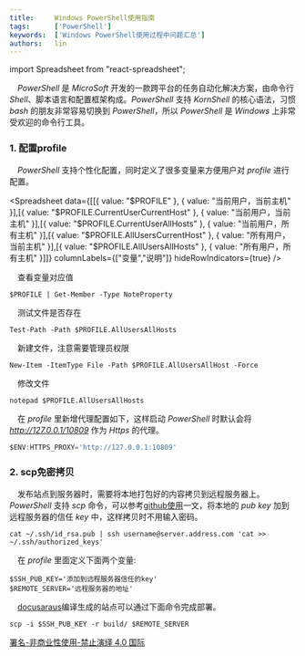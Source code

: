 ```yaml
---
title:     Windows PowerShell使用指南
tags:      ['PowerShell']
keywords:  ['Windows PowerShell使用过程中问题汇总']
authors:   lin
---
```


import Spreadsheet from "react-spreadsheet";

 _PowerShell_ 是 _MicroSoft_ 开发的一款跨平台的任务自动化解决方案，由命令行 _Shell_、脚本语言和配置框架构成。_PowerShell_ 支持 _KornShell_ 的核心语法，习惯 _bash_ 的朋友非常容易切换到 _PowerShell_，所以 _PowerShell_ 是 _Windows_ 上非常受欢迎的命令行工具。

### 1. 配置profile

 _PowerShell_ 支持个性化配置，同时定义了很多变量来方便用户对 _profile_ 进行配置。

<Spreadsheet data={[[{ value: "$PROFILE" }, { value: "当前用户，当前主机" }],[{ value: "$PROFILE.CurrentUserCurrentHost" }, { value: "当前用户，当前主机" }],[{ value: "$PROFILE.CurrentUserAllHosts" }, { value: "当前用户，所有主机" }],[{ value: "$PROFILE.AllUsersCurrentHost" }, { value: "所有用户，当前主机" }],[{ value: "$PROFILE.AllUsersAllHosts" }, { value: "所有用户，所有主机" }]]} columnLabels={["变量","说明"]} hideRowIndicators={true} />

 查看变量对应值

    $PROFILE | Get-Member -Type NoteProperty

 测试文件是否存在

    Test-Path -Path $PROFILE.AllUsersAllHosts

 新建文件，注意需要管理员权限

    New-Item -ItemType File -Path $PROFILE.AllUsersAllHost -Force

 修改文件

    notepad $PROFILE.AllUsersAllHosts

 在 _profile_ 里新增代理配置如下，这样启动 _PowerShell_ 时默认会将 _<http://127.0.0.1/10809>_ 作为 _Https_ 的代理。

```jsx title="添加代理"
$ENV:HTTPS_PROXY='http://127.0.0.1:10809'
```

### 2. scp免密拷贝

 发布站点到服务器时，需要将本地打包好的内容拷贝到远程服务器上。_PowerShell_ 支持 _scp_ 命令，可以参考[github使用](/blog/github-usage)一文，将本地的 _pub key_ 加到远程服务器的信任 _key_ 中，这样拷贝时不用输入密码。

    cat ~/.ssh/id_rsa.pub | ssh username@server.address.com 'cat >> ~/.ssh/authorized_keys'

 在 _profile_ 里面定义下面两个变量:

    $SSH_PUB_KEY='添加到远程服务器信任的key'
    $REMOTE_SERVER='远程服务器的地址'

 [docusaraus](/docs/docusaurus/basic-config)编译生成的站点可以通过下面命令完成部署。

    scp -i $SSH_PUB_KEY -r build/ $REMOTE_SERVER

[署名-非商业性使用-禁止演绎 4.0 国际](https://creativecommons.org/licenses/by-nc-nd/4.0/deed.zh)
